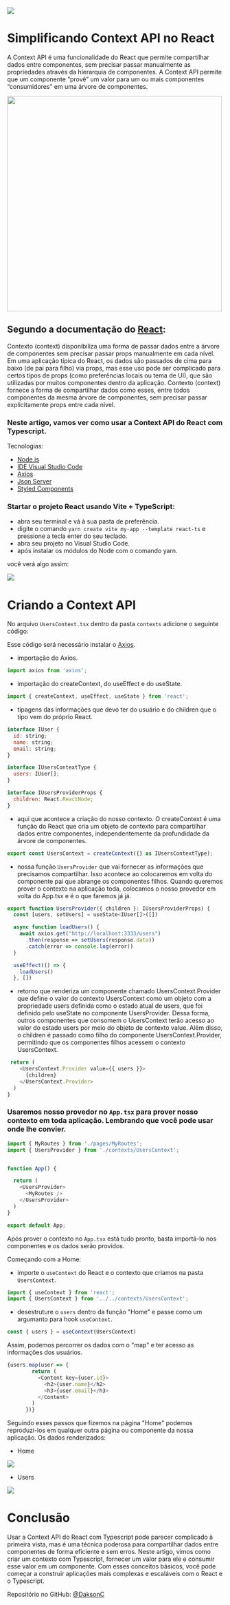 <img src="https://user-images.githubusercontent.com/81385265/226909539-aa4886dd-f12c-4aa0-a9a5-2f5cd5162a96.png" />

# Simplificando Context API no React
A Context API é uma funcionalidade do React que permite compartilhar dados entre componentes, sem precisar passar manualmente as propriedades através da hierarquia de componentes. A Context API permite que um componente “provê” um valor para um ou mais componentes “consumidores” em uma árvore de componentes.

<img src="https://user-images.githubusercontent.com/81385265/226910397-d7158d27-f9c1-4cff-8766-20d46f9917ec.png" width="500" />

## Segundo a documentação do [React](https://pt-br.reactjs.org/docs/context.html#gatsby-focus-wrapper):
Contexto (context) disponibiliza uma forma de passar dados entre a árvore de componentes sem precisar passar props manualmente em cada nível. Em uma aplicação típica do React, os dados são passados de cima para baixo (de pai para filho) via props, mas esse uso pode ser complicado para certos tipos de props (como preferências locais ou tema de UI), que são utilizadas por muitos componentes dentro da aplicação. Contexto (context) fornece a forma de compartilhar dados como esses, entre todos componentes da mesma árvore de componentes, sem precisar passar explicitamente props entre cada nível.

### Neste artigo, vamos ver como usar a Context API do React com Typescript.
Tecnologias:
- [Node.js](https://nodejs.org/en/download)
- [IDE Visual Studio Code](https://code.visualstudio.com/download)
- [Axios](https://axios-http.com/ptbr/docs/intro)
- [Json Server](https://www.npmjs.com/package/json-server)
- [Styled Components](https://styled-components.com/)

### Startar o projeto React usando Vite + TypeScript:
- abra seu terminal e vá à sua pasta de preferência.
- digite o comando  ```yarn create vite my-app --template react-ts```  e pressione a tecla enter do seu teclado.
- abra seu projeto no Visual Studio Code.
- após instalar os módulos do Node com o comando  yarn. 
 
você verá algo assim:

<img src="https://user-images.githubusercontent.com/81385265/226915423-40085640-7e1b-4f2a-94a1-af15e692318f.png" />

# Criando a Context API
No arquivo  ```UsersContext.tsx```  dentro da pasta ```contexts```  adicione o seguinte código:

Esse código será necessário instalar o [Axios](https://axios-http.com/ptbr/docs/intro).
- importação do Axios.

```js
import axios from 'axios';
```

- importação do createContext, do useEffect e do useState. 

```js
import { createContext, useEffect, useState } from 'react';
```

- tipagens das informações que devo ter do usuário e do children que o tipo vem do próprio React.

```js
interface IUser {
  id: string;
  name: string;
  email: string;
}

interface IUsersContextType {
  users: IUser[];
}

interface IUsersProviderProps {
  children: React.ReactNode;
}
```

- aqui que acontece a criação do nosso contexto. O createContext é uma função do React que cria um objeto de contexto para compartilhar dados entre componentes, independentemente da profundidade da árvore de componentes.

```js
export const UsersContext = createContext({} as IUsersContextType);
```

- nossa função ```UsersProvider``` que vai fornecer as informações que precisamos compartilhar. Isso acontece ao colocaremos em volta do componente pai que abrange os componentes filhos. Quando queremos prover o contexto na aplicação toda, colocamos o nosso provedor em volta do  App.tsx  e é o que faremos já já. 

```js
export function UsersProvider({ children }: IUsersProviderProps) {
  const [users, setUsers] = useState<IUser[]>([])

  async function loadUsers() {
    await axios.get("http://localhost:3333/users")
      .then(response => setUsers(response.data))
      .catch(error => console.log(error))
  }

  useEffect(() => {
    loadUsers()
  }, [])
  ```
  
  - retorno que renderiza um componente chamado UsersContext.Provider que define o valor do contexto UsersContext como um objeto com a propriedade users definida como o estado atual de users, que foi definido pelo useState no componente UsersProvider. Dessa forma, outros componentes que consomem o UsersContext terão acesso ao valor do estado users por meio do objeto de contexto value. Além disso, o children é passado como filho do componente UsersContext.Provider, permitindo que os componentes filhos acessem o contexto UsersContext.

```js
 return (
    <UsersContext.Provider value={{ users }}>
      {children}
    </UsersContext.Provider>
  )
}
```

### Usaremos nosso provedor no ```App.tsx```   para  prover nosso contexto em toda aplicação. Lembrando que você pode usar onde lhe convier.

```js
import { MyRoutes } from './pages/MyRoutes';
import { UsersProvider } from './contexts/UsersContext';


function App() {

  return (
    <UsersProvider>
      <MyRoutes />
    </UsersProvider>
  )
}

export default App;
```

Após prover o contexto no ```App.tsx``` está tudo pronto, basta importá-lo nos componentes e os dados serão providos. 

Começando com a Home:
- importe o ```useContext``` do React e o contexto que criamos na pasta ```UsersContext```.

```js
import { useContext } from 'react';
import { UsersContext } from '../../contexts/UsersContext';
```

- desestruture o ```users``` dentro da função "Home" e passe como um argumanto para hook ```useContext```.

```js
const { users } = useContext(UsersContext)
```

Assim, podemos percorrer os dados com o "map" e ter acesso as informações dos usuários.

```js
{users.map(user => {
        return (
          <Content key={user.id}>
            <h2>{user.name}</h2>
            <h3>{user.email}</h3>
          </Content>
        )
      })}
```

Seguindo esses passos que fizemos na página "Home" podemos reproduzi-los em qualquer outra página ou componente da nossa aplicação.
Os dados renderizados:

- Home
<img src="https://user-images.githubusercontent.com/81385265/226933836-8b6bc291-47f6-431c-a851-ee8316685ea2.png" />

- Users
<img src="https://user-images.githubusercontent.com/81385265/226933386-81bd4702-8ff0-4881-882d-8a3ad7cd413a.png" />


# Conclusão
Usar a Context API do React com Typescript pode parecer complicado à primeira vista, mas é uma técnica poderosa para compartilhar dados entre componentes de forma eficiente e sem erros. Neste artigo, vimos como criar um contexto com Typescript, fornecer um valor para ele e consumir esse valor em um componente. Com esses conceitos básicos, você pode começar a construir aplicações mais complexas e escaláveis com o React e o Typescript.


Repositório no GitHub: [@DaksonC](https://github.com/DaksonC/artigo-simplificando-react-context-api/tree/main/my-app) 



